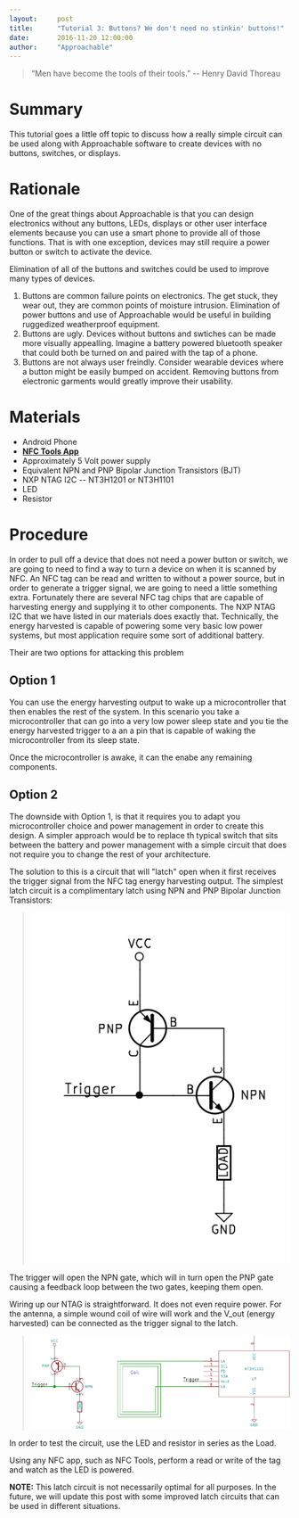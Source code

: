 ```yaml
---
layout:     post
title:      "Tutorial 3: Buttons? We don't need no stinkin' buttons!"
date:       2016-11-20 12:00:00
author:     "Approachable"
---
```


> “Men have become the tools of their tools.” -- Henry David Thoreau

# Summary

This tutorial goes a little off topic to discuss how a really simple circuit can be used along with Approachable software to create devices with no buttons, switches, or displays.

# Rationale

One of the great things about Approachable is that you can design electronics without any buttons, LEDs, displays or other user interface elements because you can use a smart phone to provide all of those functions. That is with one exception, devices may still require a power button or switch to activate the device.

Elimination of all of the buttons and switches could be used to improve many types of devices.

1. Buttons are common failure points on electronics. The get stuck, they wear out, they are common points of moisture intrusion. Elimination of power buttons and use of Approachable would be useful in building ruggedized weatherproof equipment.
2. Buttons are ugly. Devices without buttons and swtiches can be made more visually appealling. Imagine a battery powered bluetooth speaker that could both be turned on and paired with the tap of a phone.
3. Buttons are not always user freindly. Consider wearable devices where a button might be easily bumped on accident. Removing buttons from electronic garments would greatly improve their usability.

# Materials

* Android Phone
* [**NFC Tools App**](https://play.google.com/store/apps/details?id=com.wakdev.wdnfc&hl=en)
* Approximately 5 Volt power supply
* Equivalent NPN and PNP Bipolar Junction Transistors (BJT)
* NXP NTAG I2C -- NT3H1201 or NT3H1101 
* LED
* Resistor

# Procedure

In order to pull off a device that does not need a power button or switch, we are going to need to find a way to turn a device on when it is scanned by NFC. An NFC tag can be read and written to without a power source, but in order to generate a trigger signal, we are going to need a little something extra. Fortunately there are several NFC tag chips that are capable of harvesting energy and supplying it to other components. The NXP NTAG I2C that we have listed in our materials does exactly that. Technically, the energy harvested is capable of powering some very basic low power systems, but most application require some sort of additional battery.

Their are two options for attacking this problem

## Option 1

You can use the energy harvesting output to wake up a microcontroller that then enables the rest of the system. In this scenario you take a microcontroller that can go into a very low power sleep state and you tie the energy harvested trigger to a an a pin that is capable of waking the microcontroller from its sleep state.

Once the microcontroller is awake, it can the enabe any remaining components.

## Option 2

The downside with Option 1, is that it requires you to adapt you microcontroller choice and power management in order to create this design. A simpler approach would be to replace th typical switch that sits between the battery and power management with a simple circuit that does not require you to change the rest of your architecture.

The solution to this is a circuit that will "latch" open when it first receives the trigger signal from the NFC tag energy harvesting output. The simplest latch circuit is a complimentary latch using NPN and PNP Bipolar Junction Transistors:

> ![Complimentary-Latch](/img/p/3/c-latch.png)

The trigger will open the NPN gate, which will in turn open the PNP gate causing a feedback loop between the two gates, keeping them open.

Wiring up our NTAG is straightforward. It does not even require power. For the antenna, a simple wound coil of wire will work and the V_out (energy harvested) can be connected as the trigger signal to the latch.

> ![Circuit](/img/p/3/circuit.png)

In order to test the circuit, use the LED and resistor in series as the Load.

Using any NFC app, such as NFC Tools, perform a read or write of the tag and watch as the LED is powered.

**NOTE:** This latch circuit is not necessarily optimal for all purposes. In the future, we will update this post with some improved latch circuits that can be used in different situations.
